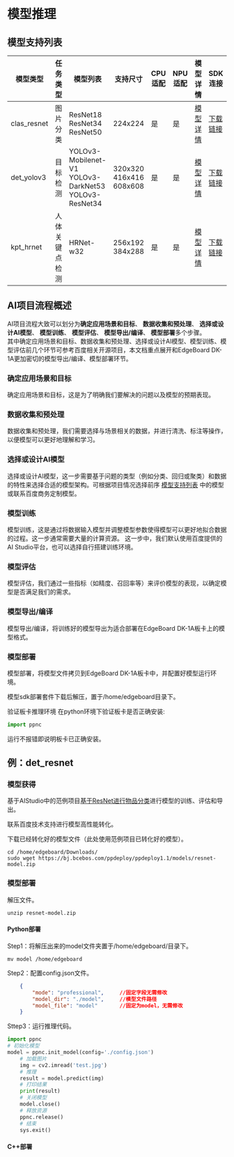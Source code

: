 # 模型推理

## 模型支持列表

<table>
    <thead>
        <tr>
            <th>模型类型</th>
            <th>任务类型</th>
            <th>模型列表</th>
            <th>支持尺寸</th>
            <th>CPU适配</th>
            <th>NPU适配</th>
            <th>模型详情</th>
            <th>SDK连接</th>
        </tr>
    </thead>
    <tbody>    
        <tr>
            <td>clas_resnet</td>
            <td>图片分类</td>
            <td>ResNet18<br>ResNet34<br>ResNet50</td>
            <td>224x224</td>
            <td>是</td>
            <td>是</td>
            <td><a href="https://github.com/PaddlePaddle/PaddleClas/blob/release/2.5/docs/zh_CN/models/ImageNet1k/model_list.md#resnet-%E7%B3%BB%E5%88%97-1">模型详情</a></td>
            <td><a href="https://bj.bcebos.com/ppdeploy/ppdeploy1.0/PPDeploy1.0_resnet_PaddleClas2.5_Paddle2.2.2_Ver1.0.0.zip">下载链接</a></td>
        </tr>
        <tr>
            <td>det_yolov3</td>
            <td>目标检测</td>
            <td>YOLOv3-Mobilenet-V1<br>YOLOv3-DarkNet53<br>YOLOv3-ResNet34</td>
            <td>320x320<br>416x416<br>608x608</td>
            <td>是</td>
            <td>是</td>
            <td><a href="https://github.com/PaddlePaddle/PaddleDetection/tree/release/2.6/configs/yolov3#yolov3">模型详情</a></td>
            <td><a href="https://bj.bcebos.com/ppdeploy/ppdeploy1.0/PPDeploy1.0_yolov3_PaddleDetection2.6_Paddle2.2.2_Ver1.0.0.zip">下载链接</a></td>
        </tr>
        <tr>
            <td>kpt_hrnet</td>
            <td>人体关键点检测</td>
            <td>HRNet-w32</td>
            <td>256x192<br>384x288</td>
            <td>是</td>
            <td>是</td>
            <td><a href="https://github.com/PaddlePaddle/PaddleDetection/tree/release/2.6/configs/keypoint#%E6%A8%A1%E5%9E%8B%E5%BA%93">模型详情</a></td>
            <td><a href="https://bj.bcebos.com/ppdeploy/ppdeploy1.0/PPDeploy1.0_PoseDeploy_PaddleDetection2.6_Paddle2.2.2_Ver1.0.0.zip">下载链接</a></td>
        </tr>
    </tbody>    
</table>

## AI项目流程概述

AI项目流程大致可以划分为**确定应用场景和目标**、
**数据收集和预处理**、
**选择或设计AI模型**、
**模型训练**、
**模型评估**、
**模型导出/编译**、
**模型部署**多个步骤。<br>
其中确定应用场景和目标、数据收集和预处理、选择或设计AI模型、模型训练、模型评估前几个环节可参考百度相关开源项目，本文档重点展开和EdgeBoard DK-1A更加密切的模型导出/编译、模型部署环节。

### 确定应用场景和目标

确定应用场景和目标，这是为了明确我们要解决的问题以及模型的预期表现。

### 数据收集和预处理

数据收集和预处理，我们需要选择与场景相关的数据，并进行清洗、标注等操作，以便模型可以更好地理解和学习。

### 选择或设计AI模型

选择或设计AI模型，这一步需要基于问题的类型（例如分类、回归或聚类）和数据的特性来选择合适的模型架构。可根据项目情况选择前序 [模型支持列表](#模型支持列表) 中的模型或联系百度商务定制模型。

### 模型训练

模型训练，这是通过将数据输入模型并调整模型参数使得模型可以更好地拟合数据的过程。这一步通常需要大量的计算资源。
这一步中，我们默认使用百度提供的AI Studio平台，也可以选择自行搭建训练环境。

### 模型评估

模型评估，我们通过一些指标（如精度、召回率等）来评价模型的表现，以确定模型是否满足我们的需求。

### 模型导出/编译

模型导出/编译，将训练好的模型导出为适合部署在EdgeBoard DK-1A板卡上的模型格式。

### 模型部署

模型部署，将模型文件拷贝到EdgeBoard DK-1A板卡中，并配置好模型运行环境。

模型sdk部署套件下载后解压，置于/home/edgeboard目录下。

验证板卡推理环境
在python环境下验证板卡是否正确安装:

``` python
import ppnc
```

运行不报错即说明板卡已正确安装。

## 例：det_resnet

### 模型获得

基于AIStudio中的范例项目[基于ResNet进行物品分类](https://aistudio.baidu.com/projectdetail/7153172?contributionType=1&sUid=1318783&shared=1&ts=1701053232435)进行模型的训练、评估和导出。

联系百度技术支持进行模型高性能转化。

下载已经转化好的模型文件（此处使用范例项目已转化好的模型）。

```shell
cd /home/edgeboard/Downloads/
sudo wget https://bj.bcebos.com/ppdeploy/ppdeploy1.1/models/resnet-model.zip
```

### 模型部署

解压文件。

```shell
unzip resnet-model.zip
```

#### Python部署

Step1：将解压出来的model文件夹置于/home/edgeboard/目录下。

```shell
mv model /home/edgeboard
```

Step2：配置config.json文件。

```json
    {
        "mode": "professional",     //固定字段无需修改
        "model_dir": "./model",     //模型文件路径 
        "model_file": "model"       //固定为model，无需修改
    }
```

Sttep3：运行推理代码。

```python
import ppnc
# 初始化模型
model = ppnc.init_model(config='./config.json')
    # 加载图片
    img = cv2.imread('test.jpg')
    # 推理
    result = model.predict(img)
    # 打印结果
    print(result)
    # 关闭模型
    model.close()
    # 释放资源
    ppnc.release()
    # 结束
    sys.exit()
```

#### C++部署
